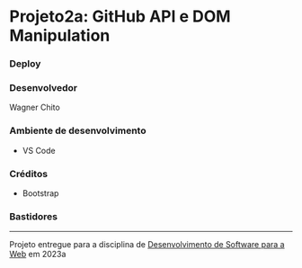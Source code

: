 # Projeto2a: GitHub API e DOM Manipulation

### Deploy

### Desenvolvedor

Wagner Chito

### Ambiente de desenvolvimento

- VS Code

### Créditos

- Bootstrap

### Bastidores


---
Projeto entregue para a disciplina de [Desenvolvimento de Software para a Web](http://github.com/andreainfufsm/elc1090-2023a) em 2023a
